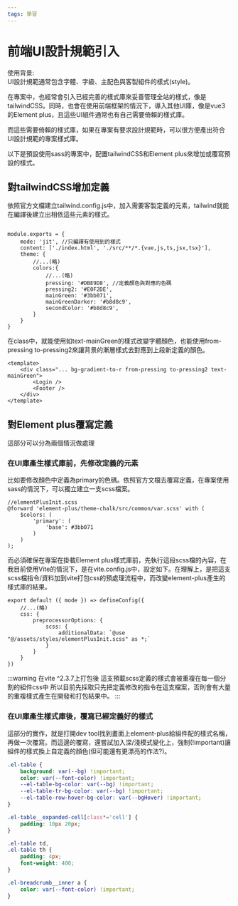 ```yaml
---
tags: 學習
---
```


# 前端UI設計規範引入

使用背景:     
UI設計規範通常包含字體、字級、主配色與客製組件的樣式(style)。

在專案中，也經常會引入已經完善的樣式庫來妥善管理全站的樣式，像是tailwindCSS。同時，也會在使用前端框架的情況下，導入其他UI庫，像是vue3的Element plus，且這些UI組件通常也有自己需要倚賴的樣式庫。

而這些需要倚賴的樣式庫，如果在專案有要求設計規範時，可以很方便產出符合UI設計規範的專案樣式庫。

以下是預設使用sass的專案中，配置tailwindCSS和Element plus來增加或覆寫預設的樣式。

## 對tailwindCSS增加定義

依照官方文檔建立tailwind.config.js中，加入需要客製定義的元素，tailwind就能在編譯後建立出相依這些元素的樣式。
```javascript=

module.exports = {
    mode: 'jit', //只編譯有使用到的樣式
    content: ['./index.html', './src/**/*.{vue,js,ts,jsx,tsx}'],
    theme: {
        //...(略)
        colors:{
            //...(略) 
            pressing: '#DBE9D8', //定義顏色與對應的色碼
            pressing2: '#E0F2DE',
            mainGreen: '#3bb071',
            mainGreenDarker: '#b8d8c9',
            secondColor: '#b8d8c9',
        }
    }
}

```

在class中，就能使用如text-mainGreen的樣式改變字體顏色，也能使用from-pressing to-pressing2來讓背景的漸層樣式去對應到上段新定義的顏色。
```htmlmixed=
<template>
    <div class="... bg-gradient-to-r from-pressing to-pressing2 text-mainGreen">
        <Login />
        <Footer />
    </div>
</template>
```

## 對Element plus覆寫定義

這部分可以分為兩個情況做處理


### 在UI庫產生樣式庫前，先修改定義的元素
比如要修改顏色中定義為primary的色碼。依照官方文檔去覆寫定義，在專案使用sass的情況下，可以獨立建立一支scss檔案。
```css=
//elementPlusInit.scss
@forward 'element-plus/theme-chalk/src/common/var.scss' with (
    $colors: (
        'primary': (
            'base': #3bb071
        )
    )
);
```
而必須確保在專案在掛載Element plus樣式庫前，先執行這段scss檔的內容，在我目前使用Vite的情況下，是在vite.config.js中，設定如下。在理解上，是把這支scss檔指令/資料加到vite打包css的預處理流程中，而改變element-plus產生的樣式庫的結果。

```javascript=
export default ({ mode }) => defineConfig({
    //...(略) 
    css: {
        preprocessorOptions: {
            scss: {
                additionalData: `@use "@/assets/styles/elementPlusInit.scss" as *;`
            }
        }
    }
})

```

:::warning
    在vite ^2.3.7上打包後
    這支預載scss定義的樣式會被重複在每一個分割的組件css中
    所以目前先採取只先把定義修改的指令在這支檔案，否則會有大量的重複樣式產生在開發和打包結果中。
:::

### 在UI庫產生樣式庫後，覆寫已經定義好的樣式
這部分的實作，就是打開dev tool找到畫面上element-plus給組件配的樣式名稱，再做一次覆寫。而這邊的覆寫，還嘗試加入深/淺模式變化上，強制(!important)讓組件的樣式換上自定義的顏色(但可能還有更漂亮的作法?)。

```css
.el-table {
    background: var(--bg) !important;
    color: var(--font-color) !important;
    --el-table-bg-color: var(--bg) !important;
    --el-table-tr-bg-color: var(--bg) !important;
    --el-table-row-hover-bg-color: var(--bgHover) !important;
}

.el-table__expanded-cell[class*='cell'] {
    padding: 10px 20px;
}

.el-table td,
.el-table th {
    padding: 4px;
    font-weight: 400;
}

.el-breadcrumb__inner a {
    color: var(--font-color) !important;
}

```

